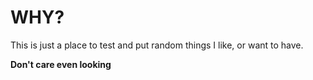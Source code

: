 # WHY?
This is just a place to test and put random things I like, or want to have. 

**Don't care even looking**
